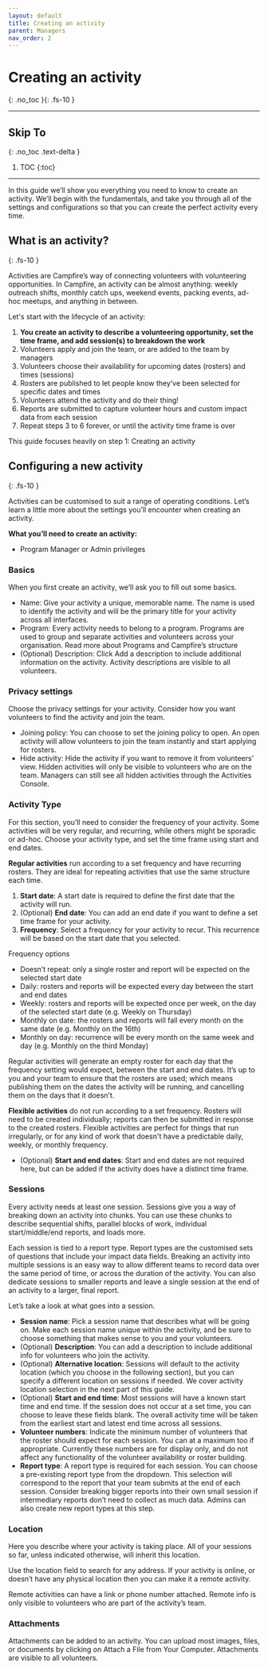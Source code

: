 ```yaml
---
layout: default
title: Creating an activity
parent: Managers
nav_order: 2
---
```


# Creating an activity
{: .no_toc }{: .fs-10 }

---

## Skip To
{: .no_toc .text-delta }

1. TOC
{:toc}

---

In this guide we’ll show you everything you need to know to create an activity. We’ll begin with the fundamentals, and take you through all of the settings and configurations so that you can create the perfect activity every time.

## What is an activity?
{: .fs-10 }

Activities are Campfire’s way of connecting volunteers with volunteering opportunities. In Campfire, an activity can be almost anything: weekly outreach shifts, monthly catch ups, weekend events, packing events, ad-hoc meetups, and anything in between.

Let's start with the lifecycle of an activity:

1. **You create an activity to describe a volunteering opportunity, set the time frame, and add session(s) to breakdown the work**
1. Volunteers apply and join the team, or are added to the team by managers
1. Volunteers choose their availability for upcoming dates (rosters) and times (sessions)
1. Rosters are published to let people know they’ve been selected for specific dates and times
1. Volunteers attend the activity and do their thing!
1. Reports are submitted to capture volunteer hours and custom impact data from each session
1. Repeat steps 3 to 6 forever, or until the activity time frame is over

This guide focuses heavily on step 1: Creating an activity

<!-- Is there a wrong way to set up an activity?
Short answer: yes, there are right and wrong ways to create activities. We built activities to support all different types of volunteering, so the configuration that you choose each time can vary depending on the situation. It’s important to choose your activity configuration to get the best results. You can read more about activity configurations in our example activities handbook. -->

## Configuring a new activity
{: .fs-10 }

Activities can be customised to suit a range of operating conditions. Let’s learn a little more about the settings you’ll encounter when creating an activity.

**What you’ll need to create an activity:**

- Program Manager or Admin privileges

### Basics

When you first create an activity, we’ll ask you to fill out some basics.

- Name: Give your activity a unique, memorable name. The name is used to identify the activity and will be the primary title for your activity across all interfaces.
- Program: Every activity needs to belong to a program. Programs are used to group and separate activities and volunteers across your organisation. Read more about Programs and Campfire’s structure
- (Optional) Description: Click Add a description to include additional information on the activity. Activity descriptions are visible to all volunteers.

### Privacy settings

Choose the privacy settings for your activity. Consider how you want volunteers to find the activity and join the team.

- Joining policy: You can choose to set the joining policy to open. An open activity will allow volunteers to join the team instantly and start applying for rosters.
- Hide activity: Hide the activity if you want to remove it from volunteers’ view. Hidden activities will only be visible to volunteers who are on the team. Managers can still see all hidden activities through the Activities Console.

### Activity Type

For this section, you’ll need to consider the frequency of your activity. Some activities will be very regular, and recurring, while others might be sporadic or ad-hoc. Choose your activity type, and set the time frame using start and end dates.

**Regular activities** run according to a set frequency and have recurring rosters. They are ideal for repeating activities that use the same structure each time.

1. **Start date**: A start date is required to define the first date that the activity will run.
1. (Optional) **End date**: You can add an end date if you want to define a set time frame for your activity.
1. **Frequency**: Select a frequency for your activity to recur. This recurrence will be based on the start date that you selected.

Frequency options

- Doesn’t repeat: only a single roster and report will be expected on the selected start date
- Daily: rosters and reports will be expected every day between the start and end dates
- Weekly: rosters and reports will be expected once per week, on the day of the selected start date (e.g. Weekly on Thursday)
- Monthly on date: the rosters and reports will fall every month on the same date (e.g. Monthly on the 16th)
- Monthly on day: recurrence will be every month on the same week and day (e.g. Monthly on the third Monday)

Regular activities will generate an empty roster for each day that the frequency setting would expect, between the start and end dates. It’s up to you and your team to ensure that the rosters are used; which means publishing them on the dates the activity will be running, and cancelling them on the days that it doesn’t.

**Flexible activities** do not run according to a set frequency. Rosters will need to be created individually; reports can then be submitted in response to the created rosters. Flexible activities are perfect for things that run irregularly, or for any kind of work that doesn't have a predictable daily, weekly, or monthly frequency.

- (Optional) **Start and end dates**: Start and end dates are not required here, but can be added if the activity does have a distinct time frame.

### Sessions

Every activity needs at least one session. Sessions give you a way of breaking down an activity into chunks. You can use these chunks to describe sequential shifts, parallel blocks of work, individual start/middle/end reports, and loads more.

Each session is tied to a report type. Report types are the customised sets of questions that include your impact data fields. Breaking an activity into multiple sessions is an easy way to allow different teams to record data over the same period of time, or across the duration of the activity. You can also dedicate sessions to smaller reports and leave a single session at the end of an activity to a larger, final report.

Let’s take a look at what goes into a session.

- **Session name**: Pick a session name that describes what will be going on. Make each session name unique within the activity, and be sure to choose something that makes sense to you and your volunteers.
- (Optional) **Description**: You can add a description to include additional info for volunteers who join the activity.
- (Optional) **Alternative location**: Sessions will default to the activity location (which you choose in the following section), but you can specify a different location on sessions if needed. We cover activity location selection in the next part of this guide.
- (Optional) **Start and end time**: Most sessions will have a known start time and end time. If the session does not occur at a set time, you can choose to leave these fields blank. The overall activity time will be taken from the earliest start and latest end time across all sessions.
- **Volunteer numbers**: Indicate the minimum number of volunteers that the roster should expect for each session. You can at a maximum too if appropriate. Currently these numbers are for display only, and do not affect any functionality of the volunteer availability or roster building.
- **Report type**: A report type is required for each session. You can choose a pre-existing report type from the dropdown. This selection will correspond to the report that your team submits at the end of each session. Consider breaking bigger reports into their own small session if intermediary reports don’t need to collect as much data. Admins can also create new report types at this step.

### Location

Here you describe where your activity is taking place. All of your sessions so far, unless indicated otherwise, will inherit this location.

Use the location field to search for any address. If your activity is online, or doesn’t have any physical location then you can make it a remote activity.

Remote activities can have a link or phone number attached. Remote info is only visible to volunteers who are part of the activity’s team.

### Attachments

Attachments can be added to an activity. You can upload most images, files, or documents by clicking on Attach a File from Your Computer. Attachments are visible to all volunteers.

